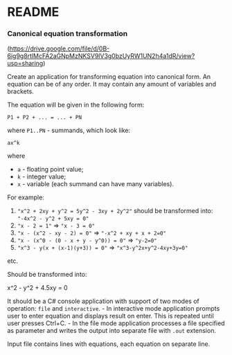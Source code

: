 # README #

### Canonical equation transformation

(https://drive.google.com/file/d/0B-6ig9g8rtlMcFA2aGNpMzNKSV9lV3g0bzUyRW1UN2h4a1dR/view?usp=sharing)

Create an application for transforming equation into canonical form. An equation can be of any
order. It may contain any amount of variables and brackets.

The equation will be given in the following form:

    P1 + P2 + ... = ... + PN
    
where `P1..PN` - summands, which look like:

    ax^k
    
where 
  - `a` - floating point value;
  - `k` - integer value;
  - `x` - variable (each summand can have many variables).

For example:

  1. `"x^2 + 2xy + y^2 = 5y^2 - 3xy + 2y^2"` should be transformed into: `"-4x^2 - y^2 + 5xy = 0"`
  2. `"x - 2 = 1"` => `"x - 3 = 0"`
  3. `"x - (x^2 - xy - 2) = 0"` => `"-x^2 + xy + x + 2=0"`
  4. `"x - (x^0 - (0 - x + y - y^0)) = 0"` => `"y-2=0"`
  5. `"x^3 - y(x + (x-1)(y+3)) = 0"` => `"x^3-y^2x+y^2-4xy+3y=0"`

etc.

Should be transformed into:

x^2 - y^2 + 4.5xy = 0

It should be a C# console application with support of two modes of operation: `file` and `interactive`. 
    - In interactive mode application prompts user to enter equation and displays
result on enter. This is repeated until user presses Ctrl+C. 
    - In the file mode application
processes a file specified as parameter and writes the output into separate file with `.out`
extension. 

Input file contains lines with equations, each equation on separate line.
